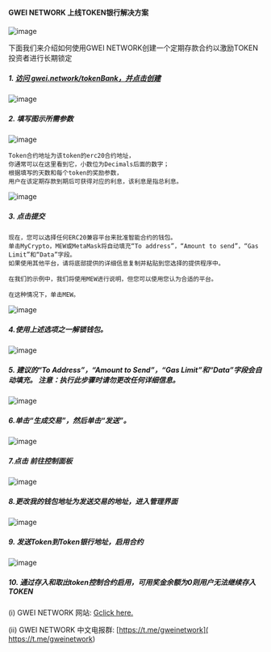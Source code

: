 #### GWEI NETWORK 上线TOKEN银行解决方案

####
![image](https://raw.githubusercontent.com/GweiTech/gwei-tokenbank-wiki/master/zh/images/blank/0.jpg)




下面我们来介绍如何使用GWEI NETWORK创建一个定期存款合约以激励TOKEN投资者进行长期锁定

##### 1. [访问 gwei.network/tokenBank，并点击创建 ]( https://gwei.network/tokenBank)
![image](https://raw.githubusercontent.com/GweiTech/gwei-tokenbank-wiki/master/zh/images/blank/1.jpg)

##### 2. 填写图示所需参数
![image](https://raw.githubusercontent.com/GweiTech/gwei-tokenbank-wiki/master/zh/images/blank/2.jpg)

```
Token合约地址为该token的erc20合约地址，
你通常可以在这里看到它，小数位为Decimals后面的数字；
根据填写的天数和每个token的奖励参数，
用户在该定期存款到期后可获得对应的利息，该利息是指总利息。
```
![image](https://raw.githubusercontent.com/GweiTech/gwei-tokenbank-wiki/master/zh/images/blank/3.jpg)

##### 3. 点击提交
```
现在，您可以选择任何ERC20兼容平台来批准智能合约的钱包。
单击MyCrypto，MEW或MetaMask将自动填充“To address”，“Amount to send”，“Gas Limit”和“Data”字段。
如果使用其他平台，请将底部提供的详细信息复制并粘贴到您选择的提供程序中。

在我们的示例中，我们将使用MEW进行说明，但您可以使用您认为合适的平台。

在这种情况下，单击MEW。
```
![image](https://raw.githubusercontent.com/GweiTech/gwei-tokenbank-wiki/master/zh/images/blank/4.jpg)


##### 4.使用上述选项之一解锁钱包。
![image](https://raw.githubusercontent.com/GweiTech/gwei-tokenbank-wiki/master/zh/images/blank/5.jpg)


##### 5. 建议的“To Address”，“Amount to Send”，“Gas Limit”和“Data”字段会自动填充。 注意：执行此步骤时请勿更改任何详细信息。 


![image](https://raw.githubusercontent.com/GweiTech/gwei-tokenbank-wiki/master/zh/images/blank/6.jpg)


##### 6.单击“生成交易”，然后单击“发送”。
![image](https://raw.githubusercontent.com/GweiTech/gwei-tokenbank-wiki/master/zh/images/blank/7.jpg)


##### 7.点击 前往控制面板
![image](https://raw.githubusercontent.com/GweiTech/gwei-tokenbank-wiki/master/zh/images/blank/8.jpg)


##### 8.更改我的钱包地址为发送交易的地址，进入管理界面
![image](https://raw.githubusercontent.com/GweiTech/gwei-tokenbank-wiki/master/zh/images/blank/9.jpg)


##### 9. 发送Token到Token银行地址，启用合约

![image](https://raw.githubusercontent.com/GweiTech/gwei-tokenbank-wiki/master/zh/images/blank/9.jpg)


##### 10. 通过存入和取出token控制合约启用，可用奖金余额为0则用户无法继续存入TOKEN



(i) GWEI NETWORK 网站: [Gclick here.]( https://gwei.network)


(ii) GWEI NETWORK  中文电报群: [https://t.me/gweinetwork]( https://t.me/gweinetwork)












